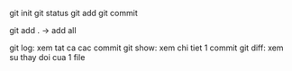git init
git status
git add
git commit

git add . -> add all

git log: xem tat ca cac commit
git show: xem chi tiet 1 commit
git diff: xem su thay doi cua 1 file